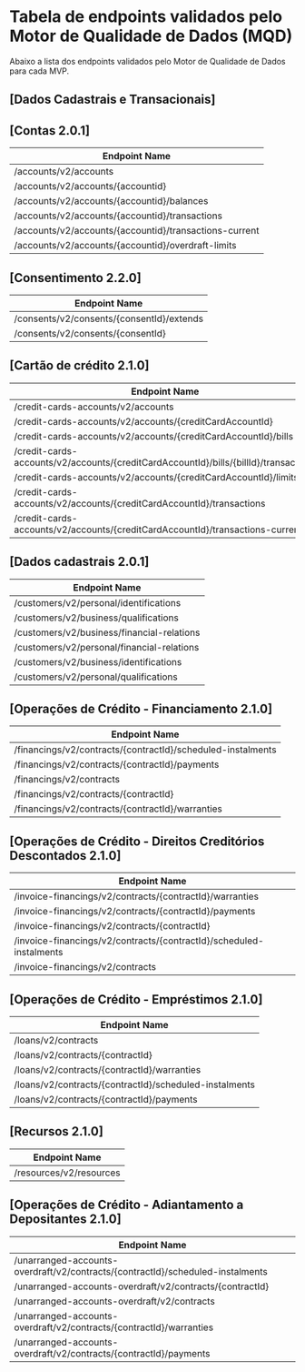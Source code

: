 # Tabela de endpoints validados pelo Motor de Qualidade de Dados (MQD)

Abaixo a lista dos endpoints validados pelo Motor de Qualidade de Dados para cada MVP.

## [Dados Cadastrais e Transacionais]

## [Contas 2.0.1]

| Endpoint Name |
|--|
| /accounts/v2/accounts |
| /accounts/v2/accounts/{accountid} |
| /accounts/v2/accounts/{accountid}/balances |
| /accounts/v2/accounts/{accountid}/transactions |
| /accounts/v2/accounts/{accountid}/transactions-current |
| /accounts/v2/accounts/{accountid}/overdraft-limits |

## [Consentimento 2.2.0]

| Endpoint Name |
|--|
| /consents/v2/consents/{consentId}/extends |
| /consents/v2/consents/{consentId} |

## [Cartão de crédito 2.1.0]

| Endpoint Name |
|--|
| /credit-cards-accounts/v2/accounts |
| /credit-cards-accounts/v2/accounts/{creditCardAccountId} |
| /credit-cards-accounts/v2/accounts/{creditCardAccountId}/bills |
| /credit-cards-accounts/v2/accounts/{creditCardAccountId}/bills/{billId}/transactions |
| /credit-cards-accounts/v2/accounts/{creditCardAccountId}/limits |
| /credit-cards-accounts/v2/accounts/{creditCardAccountId}/transactions |
| /credit-cards-accounts/v2/accounts/{creditCardAccountId}/transactions-current |

## [Dados cadastrais 2.0.1]

| Endpoint Name |
|--|
| /customers/v2/personal/identifications |
| /customers/v2/business/qualifications |
| /customers/v2/business/financial-relations |
| /customers/v2/personal/financial-relations |
| /customers/v2/business/identifications |
| /customers/v2/personal/qualifications |

## [Operações de Crédito - Financiamento 2.1.0]

| Endpoint Name |
|--|
| /financings/v2/contracts/{contractId}/scheduled-instalments |
| /financings/v2/contracts/{contractId}/payments |
| /financings/v2/contracts |
| /financings/v2/contracts/{contractId} |
| /financings/v2/contracts/{contractId}/warranties |

## [Operações de Crédito - Direitos Creditórios Descontados 2.1.0]

| Endpoint Name |
|--|
| /invoice-financings/v2/contracts/{contractId}/warranties |
| /invoice-financings/v2/contracts/{contractId}/payments |
| /invoice-financings/v2/contracts/{contractId} |
| /invoice-financings/v2/contracts/{contractId}/scheduled-instalments |
| /invoice-financings/v2/contracts |

## [Operações de Crédito - Empréstimos 2.1.0]

| Endpoint Name |
|--|
| /loans/v2/contracts |
| /loans/v2/contracts/{contractId} |
| /loans/v2/contracts/{contractId}/warranties |
| /loans/v2/contracts/{contractId}/scheduled-instalments |
| /loans/v2/contracts/{contractId}/payments |

## [Recursos 2.1.0]

| Endpoint Name |
|--|
| /resources/v2/resources |

## [Operações de Crédito - Adiantamento a Depositantes 2.1.0]

| Endpoint Name |
|--|
| /unarranged-accounts-overdraft/v2/contracts/{contractId}/scheduled-instalments |
| /unarranged-accounts-overdraft/v2/contracts/{contractId} |
| /unarranged-accounts-overdraft/v2/contracts |
| /unarranged-accounts-overdraft/v2/contracts/{contractId}/warranties |
| /unarranged-accounts-overdraft/v2/contracts/{contractId}/payments |